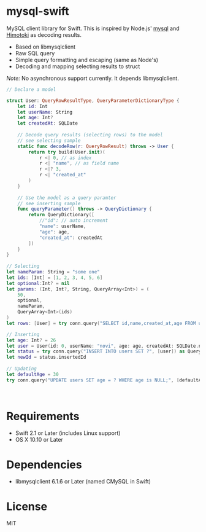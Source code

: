 mysql-swift
===========

MySQL client library for Swift.
This is inspired by Node.js' [mysql](https://github.com/felixge/node-mysql) and [Himotoki](https://github.com/ikesyo/Himotoki) as decoding results.

* Based on libmysqlclient
* Raw SQL query
* Simple query formatting and escaping (same as Node's)
* Decoding and mapping selecting results to struct

_Note:_ No asynchronous support currently. It depends libmysqlclient.

```swift
// Declare a model

struct User: QueryRowResultType, QueryParameterDictionaryType {
    let id: Int
    let userName: String
    let age: Int?
    let createdAt: SQLDate
    
    // Decode query results (selecting rows) to the model
    // see selecting sample
    static func decodeRow(r: QueryRowResult) throws -> User {
        return try build(User.init)(
            r <| 0, // as index
            r <| "name", // as field name
            r <|? 3,
            r <| "created_at"
        )
    }
    
    // Use the model as a query paramter
    // see inserting sample
    func queryParameter() throws -> QueryDictionary {
        return QueryDictionary([
            //"id": // auto increment
            "name": userName,
            "age": age,
            "created_at": createdAt
        ])
    }
}
    
// Selecting
let nameParam: String = "some one"
let ids: [Int] = [1, 2, 3, 4, 5, 6]
let optional:Int? = nil
let params: (Int, Int?, String, QueryArray<Int>) = (
	50,
	optional,
	nameParam,
	QueryArray<Int>(ids)
)	
let rows: [User] = try conn.query("SELECT id,name,created_at,age FROM users WHERE (age > ? OR age is ?) OR name = ? OR id IN (?)", buildParam(params) ])

// Inserting
let age: Int? = 26
let user = User(id: 0, userName: "novi", age: age, createdAt: SQLDate.now(timeZone: conn.options.timeZone))
let status = try conn.query("INSERT INTO users SET ?", [user]) as QueryStatus
let newId = status.insertedId
        
// Updating
let defaultAge = 30
try conn.query("UPDATE users SET age = ? WHERE age is NULL;", [defaultAge])
            
        
``` 

# Requirements

* Swift 2.1 or Later (includes Linux support)
* OS X 10.10 or Later

# Dependencies

* libmysqlclient 6.1.6 or Later (named CMySQL in Swift)

# License

MIT

